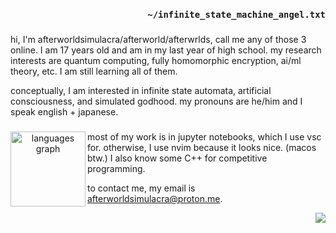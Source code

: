 
<h3 align="right"><code>~/infinite_state_machine_angel.txt</code></h3>

<!-- <div align="center">
  <img height="200" src="https://i.imgflip.com/65efzo.gif"  />
</div>
-->
###

<p align="left">hi, I'm afterworldsimulacra/afterworld/afterwrlds, call me any of those 3 online. I am 17 years old and am in my last year of high school. my research interests are quantum computing, fully homomorphic encryption, ai/ml theory, etc. I am still learning all of them.</p>
<p align="left">conceptually, I am interested in infinite state automata, artificial consciousness, and simulated godhood. my pronouns are he/him and I speak english + japanese.</p>


###

<div align="center">
  <img align="left" src="https://github-readme-stats.vercel.app/api/top-langs?username=afterworldsimulacra&locale=en&hide_title=false&layout=compact&card_width=320&langs_count=4&theme=material-palenight&hide_border=false&order=2" height="120" alt="languages graph"  />
  <p align="left">most of my work is in jupyter notebooks, which I use vsc for. otherwise, I use nvim because it looks nice. (macos btw.) I also know some C++ for competitive programming.</p>
  <p align="left">to contact me, my email is <a href="mailto:afterworldsimulacra@proton.me" >afterworldsimulacra@proton.me</a>.</p>
  <img align="right" src="https://visitor-badge.laobi.icu/badge?page_id=afterworldsimulacra.afterworldsimulacra&left_color=antiquewhite&right_color=steelblue" />

</div>

###


###



###


###
